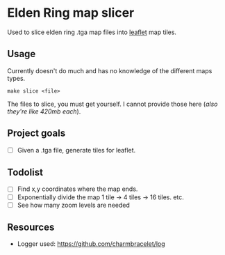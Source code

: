 # Elden Ring map slicer

Used to slice elden ring .tga map files into [leaflet](https://leafletjs.com) map tiles.

## Usage

Currently doesn't do much and has no knowledge of the different maps types.

```
make slice <file>
```

The files to slice, you must get yourself. I cannot provide those here (_also they're like 420mb each_).

## Project goals

- [ ] Given a .tga file, generate tiles for leaflet.

## Todolist

- [ ] Find x,y coordinates where the map ends.
- [ ] Exponentially divide the map 1 tile -> 4 tiles -> 16 tiles. etc.
- [ ] See how many zoom levels are needed

## Resources

- Logger used: https://github.com/charmbracelet/log
